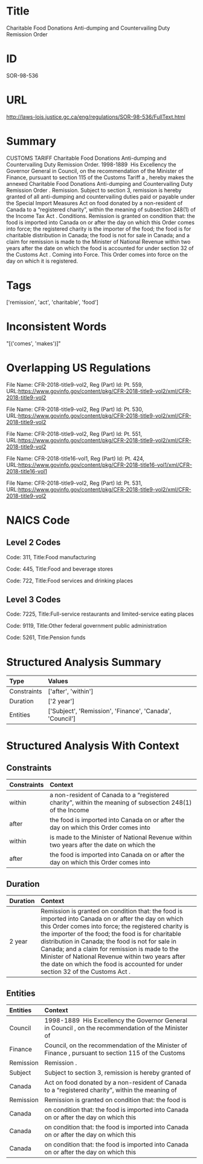 # Title
Charitable Food Donations Anti-dumping and Countervailing Duty Remission Order


# ID
SOR-98-536

# URL
http://laws-lois.justice.gc.ca/eng/regulations/SOR-98-536/FullText.html


# Summary
CUSTOMS TARIFF Charitable Food Donations Anti-dumping and Countervailing Duty Remission Order.
1998-1889  His Excellency the Governor General in Council, on the recommendation of the Minister of Finance, pursuant to section 115 of the  Customs Tariff a , hereby makes the annexed  Charitable Food Donations Anti-dumping and Countervailing Duty Remission Order .
Remission.
Subject to section 3, remission is hereby granted of all anti-dumping and countervailing duties paid or payable under the  Special Import Measures Act  on food donated by a non-resident of Canada to a “registered charity”, within the meaning of subsection 248(1) of the  Income Tax Act .
Conditions.
Remission is granted on condition that: the food is imported into Canada on or after the day on which this Order comes into force; the registered charity is the importer of the food; the food is for charitable distribution in Canada; the food is not for sale in Canada; and a claim for remission is made to the Minister of National Revenue within two years after the date on which the food is accounted for under section 32 of the  Customs Act .
Coming into Force.
This Order comes into force on the day on which it is registered.


# Tags
['remission', 'act', 'charitable', 'food']


# Inconsistent Words
"[('comes', 'makes')]"


# Overlapping US Regulations
File Name: CFR-2018-title9-vol2, Reg (Part) Id: Pt. 559, URL:https://www.govinfo.gov/content/pkg/CFR-2018-title9-vol2/xml/CFR-2018-title9-vol2

File Name: CFR-2018-title9-vol2, Reg (Part) Id: Pt. 530, URL:https://www.govinfo.gov/content/pkg/CFR-2018-title9-vol2/xml/CFR-2018-title9-vol2

File Name: CFR-2018-title9-vol2, Reg (Part) Id: Pt. 551, URL:https://www.govinfo.gov/content/pkg/CFR-2018-title9-vol2/xml/CFR-2018-title9-vol2

File Name: CFR-2018-title16-vol1, Reg (Part) Id: Pt. 424, URL:https://www.govinfo.gov/content/pkg/CFR-2018-title16-vol1/xml/CFR-2018-title16-vol1

File Name: CFR-2018-title9-vol2, Reg (Part) Id: Pt. 531, URL:https://www.govinfo.gov/content/pkg/CFR-2018-title9-vol2/xml/CFR-2018-title9-vol2




# NAICS Code
## Level 2 Codes
Code: 311, Title:Food manufacturing

Code: 445, Title:Food and beverage stores

Code: 722, Title:Food services and drinking places




## Level 3 Codes
Code: 7225, Title:Full-service restaurants and limited-service eating places

Code: 9119, Title:Other federal government public administration

Code: 5261, Title:Pension funds







# Structured Analysis Summary
| Type        | Values                                                   |
|:------------|:---------------------------------------------------------|
| Constraints | ['after', 'within']                                      |
| Duration    | ['2 year']                                               |
| Entities    | ['Subject', 'Remission', 'Finance', 'Canada', 'Council'] |


# Structured Analysis With Context
 


## Constraints
| Constraints   | Context                                                                                                   |
|:--------------|:----------------------------------------------------------------------------------------------------------|
| within        | a non-resident of Canada to a “registered charity”, within the meaning of subsection 248(1) of the Income |
| after         | the food is imported into Canada on or after the day on which this Order comes into                       |
| within        | is made to the Minister of National Revenue within two years after the date on which the                  |
| after         | the food is imported into Canada on or after the day on which this Order comes into                       |


## Duration
| Duration   | Context                                                                                                                                                                                                                                                                                                                                                                                                                                                       |
|:-----------|:--------------------------------------------------------------------------------------------------------------------------------------------------------------------------------------------------------------------------------------------------------------------------------------------------------------------------------------------------------------------------------------------------------------------------------------------------------------|
| 2 year     | Remission is granted on condition that: the food is imported into Canada on or after the day on which this Order comes into force; the registered charity is the importer of the food; the food is for charitable distribution in Canada; the food is not for sale in Canada; and a claim for remission is made to the Minister of National Revenue within two years after the date on which the food is accounted for under section 32 of the  Customs Act . |


## Entities
| Entities   | Context                                                                                               |
|:-----------|:------------------------------------------------------------------------------------------------------|
| Council    | 1998-1889  His Excellency the Governor General in  Council , on the recommendation of the Minister of |
| Finance    | Council, on the recommendation of the Minister of Finance , pursuant to section 115 of the Customs    |
| Remission  | Remission .                                                                                           |
| Subject    | Subject to section 3, remission is hereby granted of                                                  |
| Canada     | Act on food donated by a non-resident of Canada to a “registered charity”, within the meaning of      |
| Remission  | Remission is granted on condition that: the food is                                                   |
| Canada     | on condition that: the food is imported into Canada on or after the day on which this                 |
| Canada     | on condition that: the food is imported into Canada on or after the day on which this                 |
| Canada     | on condition that: the food is imported into Canada on or after the day on which this                 |


